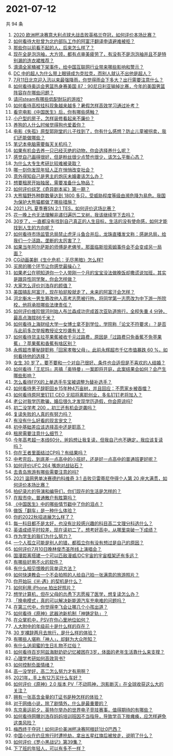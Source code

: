 # 2021-07-12

共 94 条

<!-- BEGIN -->
<!-- 最后更新时间 Mon Jul 12 2021 10:15:14 GMT+0800 (China Standard Time) -->

1. [2020
   欧洲杯决赛意大利点球大战击败英格兰夺冠，如何评价本场比赛？](https://www.zhihu.com/question/471657672)
2. [如何看待大批曾为北约部队工作的阿富汗翻译申请避难被拒？](https://www.zhihu.com/question/471612785)
3. [那些你以前看不起的人，后来怎么样了？](https://www.zhihu.com/question/60479561)
4. [现在全是泡泡袖，大方领，都有点审美疲劳了，有没有不是泡泡袖并且不是特别漏的连衣裙推荐？](https://www.zhihu.com/question/462523005)
5. [滴滴全家桶被下架事件，给中国互联网行业带来哪些影响和警示？](https://www.zhihu.com/question/471242804)
6. [DC 中的超人为什么带上眼镜成为克拉克，而别人就认不出他是超人？](https://www.zhihu.com/question/470959218)
7. [7月11日北京迎入汛以来最强降雨，你觉得雨会下多大？出行需要注意什么？](https://www.zhihu.com/question/471533010)
8. [如何看待奥运会男篮热身赛美国
   87：90尼日利亚输掉比赛，今年的美国男篮阵容存在哪些问题？](https://www.zhihu.com/question/471503895)
9. [请问steam有哪些低配耐玩的游戏?](https://www.zhihu.com/question/355354021)
10. [如何看待高校挂科现象越来越多？暑假怎样高效学习通过补考？](https://www.zhihu.com/question/471551123)
11. [看完电影《中国医生》后，你有哪些感触？](https://www.zhihu.com/question/470774701)
12. [小户型的房子，怎样装修看起来不廉价？](https://www.zhihu.com/question/463577426)
13. [养狗的人什么时候觉得狗也爱着你？](https://www.zhihu.com/question/268221776)
14. [电影《失孤》原型郭刚堂的儿子找到了，你有什么感想？防止儿童被拐卖，我们还能做哪些？](https://www.zhihu.com/question/471641951)
15. [笔记本电脑需要每天关机吗？](https://www.zhihu.com/question/424633596)
16. [如果有机会去养一只已经灭绝的动物，你会选择养什么呢？](https://www.zhihu.com/question/408285096)
17. [感觉自己画得很好，但是粉丝很少点赞也很少，该怎么平衡心态？](https://www.zhihu.com/question/471412359)
18. [为什么大专生考研比较难被录取？](https://www.zhihu.com/question/271013499)
19. [哪一刻你发现年轻人正在悄悄改变社会？](https://www.zhihu.com/question/447184915)
20. [意外得知自己是男主的炮灰未婚妻该怎么办？](https://www.zhihu.com/question/469837216)
21. [想要租房开始独居，需要准备什么物品？](https://www.zhihu.com/question/294450531)
22. [如何评价综艺《奇异剧本鲨》第一期？](https://www.zhihu.com/question/471424989)
23. [大熊猫野外种群数量达到 1800
    多只，受威胁程度等级由濒危降为易危。我国为保护大熊猫都做了哪些措施？](https://www.zhihu.com/question/470615403)
24. [2021 LPL 夏季赛SN 2:1 TES，如何评价这场比赛？](https://www.zhihu.com/question/471568606)
25. [花一晚上也无法理解非递归遍历二叉树，我该继续学下去吗？](https://www.zhihu.com/question/387295413)
26. [30岁了，一直都没有找到自己真正的人生目标，生活的没有使命感，如何才能找到人生的方向呢？](https://www.zhihu.com/question/19760164)
27. [如何看待市场监管总局禁止虎牙斗鱼合并后，龙珠直播发文称：感谢总局，给我们一个活路，垄断的太厉害了？](https://www.zhihu.com/question/471401960)
28. [如果当年阿尔萨斯的师傅是老佛爷，那面临斯坦索姆事件会不会变成另一局面？](https://www.zhihu.com/question/39683312)
29. [CG动画美剧《生化危机：无尽黑暗》怎么样?](https://www.zhihu.com/question/470923732)
30. [买房的哪个环节让你感觉最操心？](https://www.zhihu.com/question/470473641)
31. [如果老公在明知道你一个人带刚一个月的宝宝没法做晚饭却撒谎说加班，其实是跟异性同学聚，你会怎样做？](https://www.zhihu.com/question/470868422)
32. [大家怎么评价刘浩存的颜值？](https://www.zhihu.com/question/415082238)
33. [美国搞乱阿富汗，现在拍屁股就走了，未来的阿富汗会怎样？](https://www.zhihu.com/question/470254637)
34. [河北衡水一男生篡改他人高考志愿被行拘，将同学第一志愿改为中下游一所院校，他将承担哪些法律责任？](https://www.zhihu.com/question/471217744)
35. [如何评价维珍银河创始人布兰森成功完成首次亚轨道旅行，全程失重 4
    分钟，最高点海拔86千米？](https://www.zhihu.com/question/469479395)
36. [如何看待上海财经大学一女博士拿不到学位，学院称「论文不符要求」？是否与此前多次举报教授论文抄袭有关？](https://www.zhihu.com/question/471268212)
37. [如何看待货主拉苹果蕉被收千元过路费，原因是「过路费只免香蕉不免苹果蕉」？苹果蕉和香蕉有啥区别？](https://www.zhihu.com/question/471137088)
38. [永辉超市董秘辞职称「回家孝敬父母」，此前永辉超市千亿市值暴跌 60
    %，如何看待他的选择？](https://www.zhihu.com/question/470636516)
39. [女生 30
    岁了，要不要和一个对自己很好、条件也合适但是不喜欢的人结婚？](https://www.zhihu.com/question/463821091)
40. [如何看待「王尼玛」恶搞「奥特曼」一案即将开庭，此案结果会如何？会产生哪些影响？](https://www.zhihu.com/question/471109088)
41. [怎么看待FPX的上单选手牛宝被调整为替补选手？](https://www.zhihu.com/question/471058719)
42. [如何看待男子辞职回乡15年种4万亩树，并且回应：不愿家乡被吞噬？](https://www.zhihu.com/question/471104371)
43. [如何看待原阿里钉钉 CEO 无招将离职创业，多名钉钉老将加入？](https://www.zhihu.com/question/471179922)
44. [老公对我学历欺骗，婚后很久才发现学历造假，你会原谅吗?](https://www.zhihu.com/question/347657075)
45. [初二没学考 200 ，初三还有机会逆袭吗？](https://www.zhihu.com/question/469647742)
46. [复读失败的人真的有努力吗？](https://www.zhihu.com/question/468243821)
47. [有没有什么好看的现言宠文？](https://www.zhihu.com/question/296896817)
48. [初中基础差应该选择高中还是职高？](https://www.zhihu.com/question/470991038)
49. [租房需要注意什么细节？](https://www.zhihu.com/question/273614571)
50. [今年高考超一本线60分，爸妈想让我复读，但我自己也不确定，我应该复读吗？](https://www.zhihu.com/question/470979430)
51. [你在王者里面结过CP吗？有结果吗？](https://www.zhihu.com/question/470353786)
52. [中考完后，到底差一点高中的小班好，还是好一点高中的普通班更好呢？](https://www.zhihu.com/question/469575580)
53. [如何评价UFC 264 嘴炮对战钻石？](https://www.zhihu.com/question/471526401)
54. [去青岛旅游有哪些需要注意的吗?](https://www.zhihu.com/question/463940803)
55. [2021 温网男单决赛德约科维奇 3:1 击败贝雷蒂尼夺得个人第 20
    座大满贯，如何评价本场比赛？](https://www.zhihu.com/question/471646775)
56. [拍纪录片的导演和编导们，你们现在的生活是怎样的？](https://www.zhihu.com/question/21367029)
57. [在股市中，普通散户有胜算吗？](https://www.zhihu.com/question/462749796)
58. [《中国医生》中的哪些情节戳中了你的泪点？](https://www.zhihu.com/question/469045633)
59. [做饭「翻车」是一种什么体验？](https://www.zhihu.com/question/470377393)
60. [你的2022秋招进展怎么样了？](https://www.zhihu.com/question/351714717)
61. [每一科目都不是太好，也没有比较感兴趣的科目高二文理分科选什么？](https://www.zhihu.com/question/468020385)
62. [英语成绩平时较差，现在读初二了，想考好高中，从哪里突破一下成绩？](https://www.zhihu.com/question/470892638)
63. [作为学生的我们为什么努力？](https://www.zhihu.com/question/470550277)
64. [一个人孤立可能是别人的错，都孤立你有没有想过是自己的原因？](https://www.zhihu.com/question/469497285)
65. [如何评价7月10日晚林俊杰圣所线上演唱会？](https://www.zhihu.com/question/471435723)
66. [国漫距离搭建一个可以匹敌漫威/DC宇宙的宇宙框架还有多远？](https://www.zhihu.com/question/470496281)
67. [有哪些好用不火的软件？](https://www.zhihu.com/question/310110592)
68. [有什么相见恨晚的背单词方法？](https://www.zhihu.com/question/48040579)
69. [如何快速教会一个不会拍照的人给自己拍一张满意的旅游照片？](https://www.zhihu.com/question/21683968)
70. [你开始玩《光·遇》的契机是什么？](https://www.zhihu.com/question/466376863)
71. [如何利用 iPhone 拍出好照片？](https://www.zhihu.com/question/20746932)
72. [想学计算机，但在父母的怂恿下志愿报了医学，想复读怎么办？](https://www.zhihu.com/question/470621971)
73. [「换电模式」真的可以解决新能源汽车充电难的问题吗？](https://www.zhihu.com/question/452052665)
74. [在第三代中，你觉得李飞会让哪几个小孩出道？](https://www.zhihu.com/question/469727398)
75. [如何看待《原神》武器池新机制「神铸定轨」？](https://www.zhihu.com/question/471242389)
76. [在众掌机中，PSV在你心里地位如何？](https://www.zhihu.com/question/471086899)
77. [人大附中的年级前十是什么样的存在？](https://www.zhihu.com/question/322801940)
78. [30 岁裸辞两月去旅行，是什么样的体验？](https://www.zhihu.com/question/469997826)
79. [有哪些人堪称「神人」，却鲜为大众所知？](https://www.zhihu.com/question/39408533)
80. [有什么送闺蜜的生日礼物不烂俗？](https://www.zhihu.com/question/310113748)
81. [如何看待百岁阿兹海默奶奶记忆被困在3岁，体面的老年生活靠什么来支撑？](https://www.zhihu.com/question/471164232)
82. [心理学考研如何高效背书?](https://www.zhihu.com/question/367658708)
83. [如何控制负面情绪？](https://www.zhihu.com/question/20082759)
84. [高一没学好，高二怎么努力才有用啊？](https://www.zhihu.com/question/469064233)
85. [2021年，手上有12万买什么车好？](https://www.zhihu.com/question/453534204)
86. [如何评价《原神》2.0 版本
    PV「不动鸣神，泡影断灭」在全球收获这么大的关注？](https://www.zhihu.com/question/471289239)
87. [拥有一张高含金量的IT证书是种怎样的体验？](https://www.zhihu.com/question/470628182)
88. [对于网络小说，除了剧情外，什么是最重要的？](https://www.zhihu.com/question/471258652)
89. [东京奥运前夕，英特尔举办的世界电子竞技赛事，值得期待的有哪些？](https://www.zhihu.com/question/471064617)
90. [如何看待网曝刘浩存妈妈培训班因不当指导，导致学员下肢瘫痪，应怎样避免这类风险？](https://www.zhihu.com/question/471509047)
91. [梅西终于夺冠！如何评价美洲杯决赛阿根廷1比0巴西？](https://www.zhihu.com/question/471502194)
92. [中国小伙在约旦旅行时遭抢劫，拿出五星红旗后被放走，说明了什么？](https://www.zhihu.com/question/471187170)
93. [如何评价《罗小黑战记》第39集？](https://www.zhihu.com/question/471096080)
94. [下了班的年轻人，可以有多不一样？](https://www.zhihu.com/question/471089114)

<!-- END -->
